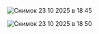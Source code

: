![Снимок 23 10 2025 в 18 45](https://github.com/user-attachments/assets/f0a15f63-452d-487d-96b9-2ef421ae5fef)

![Снимок 23 10 2025 в 18 50](https://github.com/user-attachments/assets/9a617ba1-8609-4797-bbb8-14c36aff5c8e)
